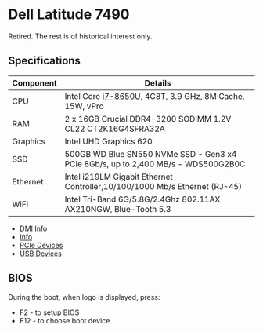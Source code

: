 # Dell Latitude 7490

Retired.  The rest is of historical interest only.

## Specifications

Component|Details
---------|-------
CPU|Intel Core [i7-8650U](https://ark.intel.com/content/www/us/en/ark/products/124968/intel-core-i7-8650u-processor-8m-cache-up-to-4-20-ghz.html), 4C8T, 3.9 GHz, 8M Cache, 15W, vPro
RAM|2 x 16GB Crucial DDR4-3200 SODIMM 1.2V CL22 CT2K16G4SFRA32A
Graphics|Intel UHD Graphics 620
SSD|500GB WD Blue SN550 NVMe SSD - Gen3 x4 PCIe 8Gb/s, up to 2,400 MB/s - WDS500G2B0C
Ethernet|Intel i219LM Gigabit Ethernet Controller,10/100/1000 Mb/s Ethernet (RJ-45)
WiFi|Intel Tri-Band 6G/5.8G/2.4Ghz 802.11AX AX210NGW, Blue-Tooth 5.3

* [DMI Info](dmi.html)
* [Info](info.html)
* [PCIe Devices](lspci.html)
* [USB Devices](lsusb.html)

## BIOS

During the boot, when logo is displayed, press:

* F2 - to setup BIOS
* F12 - to choose boot device

